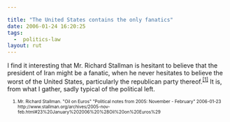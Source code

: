 ```yaml
---

title: "The United States contains the only fanatics"
date: 2006-01-24 16:20:25
tags:
  -  politics-law
layout: rut
---
```



<p>I find it interesting that Mr. Richard Stallman is hesitant to believe that the president of Iran might be a fanatic, when he never hesitates to believe the worst of the United States, particularly the republican party thereof.<sup><a href="http://www.stallman.org/archives/2005-nov-feb.html#23%20January%202006%20%28Oil%20on%20Euros%29" title="Oil on Euros">[1]</a></sup> It is, from what I gather, sadly typical of the political left.</p>  <ol><font size="-2"><li><font size="-2">Mr. Richard Stallman.  "Oil on Euros" "Political notes from 2005: November - February" 2006-01-23 http://www.stallman.org/archives/2005-nov-feb.html#23%20January%202006%20%28Oil%20on%20Euros%29 </font></li></font></ol>

